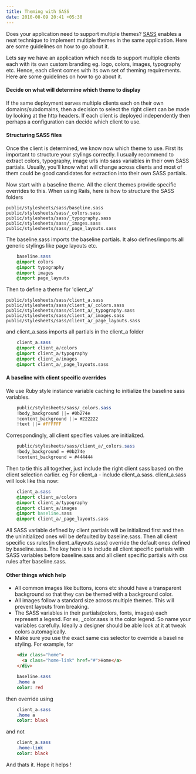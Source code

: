 ```yaml
---
title: Theming with SASS
date: 2010-08-09 20:41 +05:30
---
```

Does your application need to support multiple themes? [SASS](http://sass-lang.com/) enables a neat technique to implement multiple themes in the same application. Here are some guidelines on how to go about it.

Lets say we have an application which needs to support multiple clients each with its own custom branding eg. logo, colors, images, typography etc. Hence, each client comes with its own set of theming requirements. Here are some guidelines on how to go about it.

#### Decide on what will determine which theme to display

If the same deployment serves multiple clients each on their own domains/subdomains, then a decision to select the right client can be made by looking at the http headers. If each client is deployed independently then perhaps a configuration can decide which client to use.

#### Structuring SASS files

Once the client is determined, we know now which theme to use. First its important to structure your stylings correctly. I usually recommend to extract colors, typography, image urls into sass variables in their own SASS partials. Usually, you'll know what will change across clients and most of them could be good candidates for extraction into their own SASS partials.

Now start with a baseline theme. All the client themes provide specific overrides to this. When using Rails, here is how to structure the SASS folders

    public/stylesheets/sass/baseline.sass
    public/stylesheets/sass/_colors.sass
    public/stylesheets/sass/_typography.sass
    public/stylesheets/sass/_images.sass
    public/stylesheets/sass/_page_layouts.sass

The baseline.sass imports the baseline partials. It also defines/imports all generic stylings like page layouts etc.

```sass
    baseline.sass
    @import colors
    @import typography
    @import images
    @import page_layouts
```

Then to define a theme for 'client_a'

    public/stylesheets/sass/client_a.sass
    public/stylesheets/sass/client_a/_colors.sass
    public/stylesheets/sass/client_a/_typography.sass
    public/stylesheets/sass/client_a/_images.sass
    public/stylesheets/sass/client_a/_page_layouts.sass

and client_a.sass imports all partials in the client_a folder

```sass
    client_a.sass
    @import client_a/colors
    @import client_a/typography
    @import client_a/images
    @import client_a/_page_layouts.sass
```

#### A baseline with client specific overrides

We use Ruby style instance variable caching to initialize the baseline sass variables.

```sass
    public/stylesheets/sass/_colors.sass
    !body_background ||= #0b274e
    !content_background ||= #222222
    !text ||= #FFFFFF
```

Correspondingly, all client specifies values are initialized.

```sass
    public/stylesheets/sass/client_a/_colors.sass
    !body_background = #0b274e
    !content_background = #444444
```

Then to tie this all together, just include the right client sass based on the client selection earlier. eg For client_a - include client_a.sass. client_a.sass will look like this now:

```sass
    client_a.sass
    @import client_a/colors
    @import client_a/typography
    @import client_a/images
    @import baseline.sass
    @import client_a/_page_layouts.sass
```

All SASS variable defined by client partials will be initialized first and then the uninitialized ones will be defaulted by baseline.sass. Then all client specific css rules(in client_a/layouts.sass) override the default ones defined by baseline.sass. The key here is to include all client specific partials with SASS variables before baseline.sass and all client specific partials with css rules after baseline.sass.

#### Other things which help

* All common images like buttons, icons etc should have a transparent background so that they can be themed with a background color.
* All images follow a standard size across multiple themes. This will prevent layouts from breaking.
* The SASS variables in their partials(colors, fonts, images) each represent a legend. For ex, _color.sass is the color legend. So name your variables carefully. Ideally a designer should be able look at it at tweak colors automagically.
* Make sure you use the exact same css selector to override a baseline styling. For example, for

```html
    <div class="home">
      <a class="home-link" href="#">Home</a>
    </div>
```

```sass
    baseline.sass
    .home a
    color: red
```

then override using

```sass
    client_a.sass
    .home a
    color: black
```

and not

```sass
    client_a.sass
    .home-link
    color: black
```
And thats it. Hope it helps !
